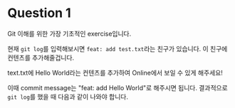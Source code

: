 # Question 1

Git 이해를 위한 가장 기초적인 exercise입니다. 

현재 `git log`를 입력해보시면 `feat: add test.txt`라는 친구가 있습니다. 
이 친구에 컨텐츠를 추가해줄겁니다. 

text.txt에 Hello World라는 컨텐츠를 추가하여 Online에서 보일 수 있게 해주세요!

이때 commit message는 "feat: add Hello World"로 해주시면 됩니다. 
결과적으로 `git log`를 했을 때 다음과 같이 나와야 합니다.

